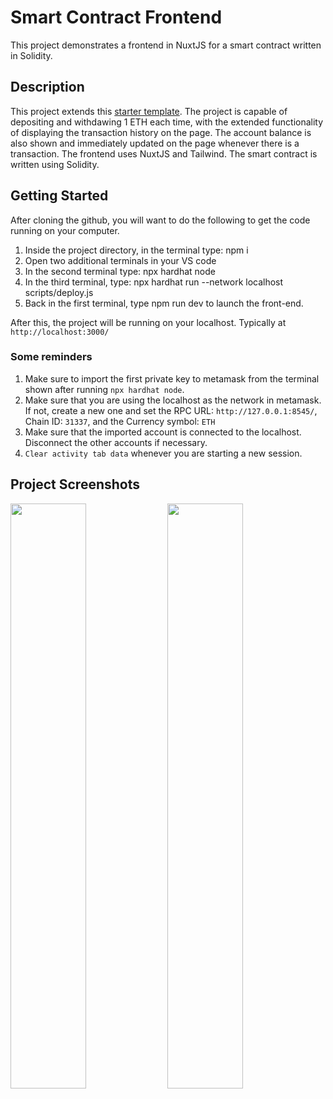 # Smart Contract Frontend
This project demonstrates a frontend in NuxtJS for a smart contract written in Solidity.

## Description
This project extends this [starter template](https://github.com/MetacrafterChris/SCM-Starter). The project is capable of depositing and withdawing 1 ETH each time, with the extended functionality of displaying the transaction history on the page. The account balance is also shown and immediately updated on the page whenever there is a transaction. The frontend uses NuxtJS and Tailwind. The smart contract is written using Solidity.

## Getting Started
After cloning the github, you will want to do the following to get the code running on your computer.

1. Inside the project directory, in the terminal type: npm i
2. Open two additional terminals in your VS code
3. In the second terminal type: npx hardhat node
4. In the third terminal, type: npx hardhat run --network localhost scripts/deploy.js
5. Back in the first terminal, type npm run dev to launch the front-end.

After this, the project will be running on your localhost. 
Typically at `http://localhost:3000/`

### Some reminders
1. Make sure to import the first private key to metamask from the terminal shown after running `npx hardhat node`.
2. Make sure that you are using the localhost as the network in metamask. If not, create a new one and set the RPC URL: `http://127.0.0.1:8545/`, Chain ID: `31337`, and the Currency symbol: `ETH`
3. Make sure that the imported account is connected to the localhost. Disconnect the other accounts if necessary.
4. `Clear activity tab data` whenever you are starting a new session.

## Project Screenshots
<p float="left">
  <img src="https://github.com/jrs-a/myAssessments/assets/87791386/f0078d52-6e4b-45b4-9279-048a0598163e" width="49%"/>
  <img src="https://github.com/jrs-a/myAssessments/assets/87791386/a0d82418-a4d3-468e-8a04-020bfb3458ce" width="49%"/>
</p>
